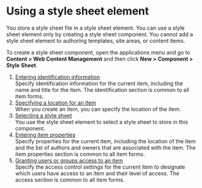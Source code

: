 # Using a style sheet element


You store a style sheet file in a style sheet element. You can use a style sheet element only by creating a style sheet component. You cannot add a style sheet element to authoring templates, site areas, or content items.

To create a style sheet component, open the applications menu and go to **Content > Web Content Management** and then click **New > Component > Style Sheet**.

1.  [Entering identification information](../../../content_management_artifacts/common/items_id.md)  
Specify identification information for the current item, including the name and title for the item. The identification section is common to all item forms.
2.  [Specifying a location for an item](../../../content_management_artifacts/common/items_location.md)  
When you create an item, you can specify the location of the item.
3.  [Selecting a style sheet](wcm_dev_elements_style-sheet_props.md)  
You use the style sheet element to select a style sheet to store in this component.
4.  [Entering item properties](../../../content_management_artifacts/common/items_props.md)  
Specify properties for the current item, including the location of the item and the list of authors and owners that are associated with the item. The item properties section is common to all item forms.
5.  [Granting users or groups access to an item](../../../content_management_artifacts/common/grant_access.md)  
Specify the access control settings for the current item to designate which users have access to an item and their level of access. The access section is common to all item forms.


